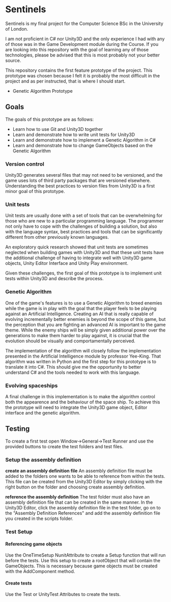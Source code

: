 # Sentinels

Sentinels is my final project for the Computer Science BSc in the University of
London.

I am not proficient in C# nor Unity3D and the only experience I had with any of
those was in the Game Development module during the Course. If you are looking
into this repository with the goal of learning any of those technologies,
please be advised that this is most probably not your better source.

This repository contains the first feature prototype of the project.  This
prototype was chosen because I felt it is probably the most difficult in the
project and as per instructed, that is where I should start.
- Genetic Algorithm Prototype
## Goals

The goals of this prototype are as follows:

- Learn how to use Git and Unity3D together
- Learn and demonstrate how to write unit tests for Unity3D
- Learn and demonstrate how to implement a Genetic Algorithm in C#
- Learn and demonstrate how to change GameObjects based on the Genetic
  Algorithm

### Version control

Unity3D generates several files that may not need to be versioned, and the game
uses lots of third party packages that are versioned elsewhere. Understanding
the best practices to version files from Unity3D is a first minor goal of this
prototype.

### Unit tests

Unit tests are usually done with a set of tools that can be overwhelming for
those who are new to a particular programming language. The programmer not only
have to cope with the challenges of building a solution, but also with the
language syntax, best practices and tools that can be significantly different
from other previously known languages.

An exploratory quick research showed that unit tests are sometimes neglected
when building games with Unity3D and that these unit tests have the additional
challenge of having to integrate well with Unity3D game objects, Unity Editor
Interface and Unity Play environment.

Given these challenges, the first goal of this prototype is to implement unit
tests within Unity3D and describe the process.


### Genetic Algorithm

One of the game's features is to use a Genetic Algorithm to breed enemies while
the game is in play with the goal that the player feels to be playing against
an Artificial Intelligence. Creating an AI that is really capable of evolving
incrementally better enemies is beyond the scope of this game, but the
perception that you are fighting an advanced AI is important to the game theme.
While the enemy ships will be simply given additional power over the
generations to make them harder to play against, it is crucial that the
evolution should be visually and comportamentally perceived.

The implementation of the algorithm will closely follow the implementation
presented in the Artificial Intelligence module by professor Yee-King. That
algorithm was written in Python and the first step for this prototype is to
translate it into C#. This should give me the opportunity to better understand
C# and the tools needed to work with this language.

### Evolving spaceships

A final challenge in this implementation is to make the algorithm control both
the appearence and the behaviour of the space ship. To achieve this the
prototype will need to integrate the Unity3D game object, Editor interface and
the genetic algorithm.

## Testing

To create a first test open Window->General->Test Runner and use the provided
buttons to create the test folders and test files.

### Setup the assembly definition
**create an assembly definition file** An assembly definition file must be
added to the folders one wants to be able to reference from within the tests.
This file can be created from the Unity3D Editor by simply clicking with the
right button on the folder and choosing create assembly definition.

**reference the assembly definition** The test folder must also have an
assembly definition file that can be created in the same manner. In the Unity3D
Editor, click the assembly definition file in the test folder, go on to the
"Assembly Definition References" and add the assembly definition file you
created in the scripts folder.

### Test Setup

#### Referencing game objects
Use the OneTimeSetup NunitAttribute to create a Setup function that will run
before the tests. Use this setup to create a rootObject that will contain the
GameObjects. This is necessary because game objects must be created with the
AddComponent method.

#### Create tests
Use the Test or UnityTest Attributes to create the tests.

